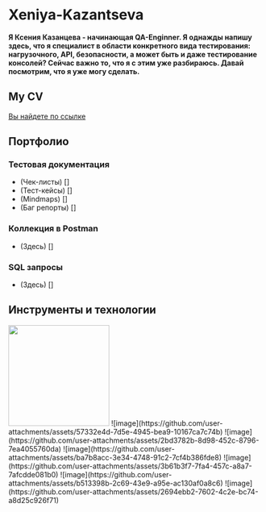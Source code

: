 # Xeniya-Kazantseva
__Я Ксения Казанцева - начинающая QA-Enginner. Я однажды напишу здесь, что я специалист в области конкретного вида тестирования: нагрузочного, API, безопасности, а может быть и даже тестирование консолей? Сейчас важно то, что я с этим уже разбираюсь. Давай посмотрим, что я уже могу сделать.__

## My CV
[Вы найдете по ссылке](https://drive.google.com/file/d/1ZXOIbgqRSUNEgWoUx1DysbcgHUMRXg7w/view?usp=sharing)

## Портфолио
### Тестовая документация
- (Чек-листы) []
- (Тест-кейсы) []
- (Mindmaps) []
- (Баг репорты) []

### Коллекция в Postman
- (Здесь) []

### SQL запросы
- (Здесь) []

## Инструменты и технологии
<img src="(https://github.com/user-attachments/assets/57332e4d-7d5e-4945-bea9-10167ca7c74b)" width="200" height="200">
![image](https://github.com/user-attachments/assets/57332e4d-7d5e-4945-bea9-10167ca7c74b)
![image](https://github.com/user-attachments/assets/2bd3782b-8d98-452c-8796-7ea4055760da)
![image](https://github.com/user-attachments/assets/ba7b8acc-3e34-4748-91c2-7cf4b386fde8)
![image](https://github.com/user-attachments/assets/3b61b3f7-7fa4-457c-a8a7-7afcdde081b0)
![image](https://github.com/user-attachments/assets/b513398b-2c69-43e9-a95e-ac130af0a8c6)
![image](https://github.com/user-attachments/assets/2694ebb2-7602-4c2e-bc74-a8d25c926f71)






